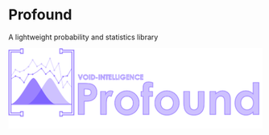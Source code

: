 # Profound
A lightweight probability and statistics library

<p align="center">
  <img src="https://github.com/void-intelligence/Profound/blob/master/resources/Profound-Logo.png" alt="Profound Logo">
</p>